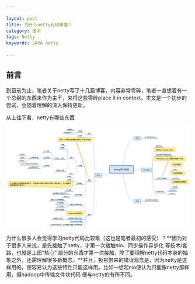 ```yaml
---

layout: post
title: 为什么netty比较难懂？
category: 技术
tags: Netty
keywords: JAVA netty

---
```


## 前言

到目前为止，笔者关于netty写了十几篇博客，内容非常零碎，笔者一直想着有一个总纲的东西来作为主干，来将这些零碎place it in context。本文是一个初步的尝试，会随着理解的深入保持更新。

从上往下看，netty有哪些东西

![](/public/upload/netty/learn_netty.png)


为什么很多人会觉得学习netty代码比较难（这也是笔者最初的感受）？**因为对于很多人来说，是先接触了netty，才第一次接触nio、同步操作异步化 等技术/套路，也就是上图“核心” 部分的东西才第一次接触，除了要理解netty代码本身的抽象之外，还需理解很多新概念。**并且，极易带来的错误观念是，因为netty是这样用的，便容易认为这些特性只能这样用。比如一想起nio便认为只能像netty那样用，但hadoop中传输文件块代码 便与netty的有所不同。 
